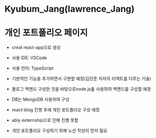 # Kyubum_Jang(lawrence_Jang)

# 개인 포트폴리오 페이지

- creat react-app으로 생성

- 사용 IDE: VSCode

- 사용 언어: TypeScript

- 기본적인 기능을 추가하면서 구현할 예정(김민준 저자의 리액트를 다루는 기술)

- 블로그 백엔드 구성한 것을 바탕으로node.js를 사용하여 백엔드를 구성할 예정

- DB는 MongoDB 사용하여 구성

- react-blog 진행 후에 개인 포트폴리오 구성 예정

- ably externship으로 인해 진행 못함

- 개인 포트폴리오 구성하기 위해 노션 작성이 먼저 필요
